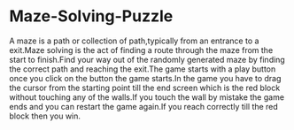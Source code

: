# Maze-Solving-Puzzle
A maze is a path or collection of path,typically from an entrance to a exit.Maze solving is the act of finding a route through the maze from the start to finish.Find your way out of the randomly generated maze by finding the correct path and reaching the exit.The game starts with a play button once you click on the button the game starts.In the game you have to drag the cursor from the starting point till the end screen which is the red block without touching any of the walls.If you touch the wall by mistake the game ends and you can restart the game again.If you reach correctly till the red block then you win.
